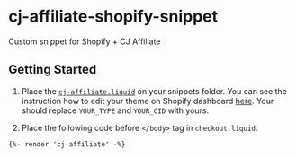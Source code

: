 # cj-affiliate-shopify-snippet
Custom snippet for Shopify + CJ Affiliate

## Getting Started

1. Place the [`cj-affiliate.liquid`](/Snippets/cj-affiliate.liquid) on your snippets folder. You can see the instruction how to edit your theme on Shopify dashboard [here](https://help.shopify.com/en/manual/online-store/themes/theme-code#edit-your-theme-code). Your should replace `YOUR_TYPE` and `YOUR_CID` with yours.

2. Place the following code before `</body>` tag in `checkout.liquid`.

```liquid
{%- render 'cj-affiliate' -%}
```
